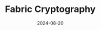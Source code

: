---  
layout: startup_page  
title: "Fabric Cryptography"  
id: "fabriccryptography.com"  
permalink: "/fabriccryptographyfabriccryptography.com08202024/"  
website: "https://www.fabriccryptography.com/"  
funding_round: "Series A"  
funding_amount: "$33M"  
investors: "Blockchain Capital, 1kx, Offchain Labs, Polygon, Matter Labs"  
about: "Fabric Cryptography develops custom RISC-V-based chips optimized for zero-knowledge proofs and fully homomorphic encryption, aiming to make these cryptographic techniques more accessible and improve trust and privacy in data handling. Their 'verifiable processing unit' (VPU) addresses the slow speeds of existing hardware in handling such complex encryption, making it a crucial advancement for both blockchain and enterprise applications."  
markets: "Cryptography, Blockchain, Hardware, Web3"  
hq: "Santa Clara, California, United States"  
founded_year: "2021"  
linkedin: "https://www.linkedin.com/company/f16y"  
twitter: "https://twitter.com/FabricCrypto"  
instagram: ""  
facebook: ""  
crunchbase: "https://www.crunchbase.com/organization/fabric-cryptography"  
pitchbook: "https://pitchbook.com/profiles/company/510520-15"  

date_display: "20-Aug-2024"  
date: "2024-08-20"

# SEO Optimization  
meta_title: "Fabric Cryptography - Series A Funding ($33M)"  
meta_description: "Fabric Cryptography, Fabric Cryptography develops custom RISC-V-based chips optimized for zero-knowledge proofs and fully homomorphic encryption, aiming to make these cryp..."  
meta_keywords: "Fabric Cryptography, Cryptography, Blockchain, Hardware, Web3, Series A funding"  
canonical_url: "https://startup.projectstartups.com/fabriccryptographyfabriccryptography.com08202024/"  
---